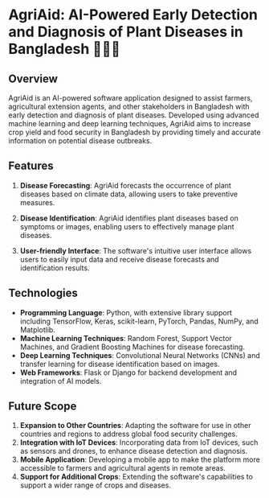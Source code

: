 # AgriAid: AI-Powered Early Detection and Diagnosis of Plant Diseases in Bangladesh 🌾🇧🇩

## Overview
AgriAid is an AI-powered software application designed to assist farmers, agricultural extension agents, and other stakeholders in Bangladesh with early detection and diagnosis of plant diseases. Developed using advanced machine learning and deep learning techniques, AgriAid aims to increase crop yield and food security in Bangladesh by providing timely and accurate information on potential disease outbreaks.

## Features
1. **Disease Forecasting**: AgriAid forecasts the occurrence of plant diseases based on climate data, allowing users to take preventive measures.

2. **Disease Identification**: AgriAid identifies plant diseases based on symptoms or images, enabling users to effectively manage plant diseases.

3. **User-friendly Interface**: The software's intuitive user interface allows users to easily input data and receive disease forecasts and identification results.

## Technologies
- **Programming Language**: Python, with extensive library support including TensorFlow, Keras, scikit-learn, PyTorch, Pandas, NumPy, and Matplotlib.
- **Machine Learning Techniques**: Random Forest, Support Vector Machines, and Gradient Boosting Machines for disease forecasting.
- **Deep Learning Techniques**: Convolutional Neural Networks (CNNs) and transfer learning for disease identification based on images.
- **Web Frameworks**: Flask or Django for backend development and integration of AI models.

## Future Scope
1. **Expansion to Other Countries**: Adapting the software for use in other countries and regions to address global food security challenges.
2. **Integration with IoT Devices**: Incorporating data from IoT devices, such as sensors and drones, to enhance disease detection and diagnosis.
3. **Mobile Application**: Developing a mobile app to make the platform more accessible to farmers and agricultural agents in remote areas.
4. **Support for Additional Crops**: Extending the software's capabilities to support a wider range of crops and diseases.